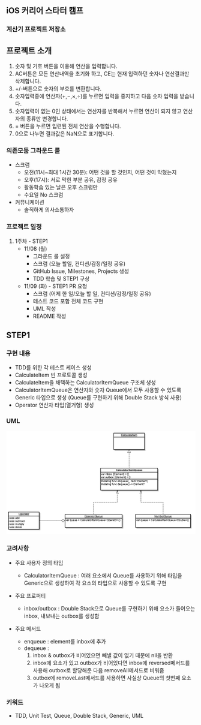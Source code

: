 ## iOS 커리어 스타터 캠프

### 계산기 프로젝트 저장소

## 프로젝트 소개
1. 숫자 및 기호 버튼을 이용해 연산을 입력합니다.
1. AC버튼은 모든 연산내역을 초기화 하고, CE는 현재 입력하던 숫자나 연산결과만 삭제합니다.
1. +/-버튼으로 숫자의 부호를 변환합니다.
1. 숫자입력중에 연산자(+,−,×,÷)를 누르면 입력을 중지하고 다음 숫자 입력을 받습니다.
1. 숫자입력이 없는 0인 상태에서는 연산자를 반복해서 누르면 연산이 되지 않고 연산자의 종류만 변경합니다.
1. = 버튼을 누르면 입련된 전체 연산을 수행합니다.
1. 0으로 나누면 결과값은 NaN으로 표기합니다.

### 의존모둠 그라운드 룰
- 스크럼
  - 오전(11시~최대 1시간 30분): 어떤 것을 할 것인지, 어떤 것이 막혔는지
  - 오후(17시): 서로 막힌 부분 공유, 감정 공유
  - 활동학습 있는 날은 오후 스크럼만
  - 수요일 No 스크럼
- 커뮤니케이션
  - 솔직하게 의사소통하자

### 프로젝트 일정
1) 1주차 - STEP1
    - 11/08 (월)
      - 그라운드 룰 설정
      - 스크럼 (오늘 할일, 컨디션/감정/일정 공유)
      - GitHub Issue, Milestones, Projects 생성
      - TDD 학습 및 STEP1 구상
    - 11/09 (화) - STEP1 PR 요청
      - 스크럼 (어제 한 일/오늘 할 일, 컨디션/감정/일정 공유)
      - 테스트 코드 포함 전체 코드 구현
      - UML 작성
      - README 작성

## STEP1
### 구현 내용
 - TDD를 위한 각 테스트 케이스 생성
 - CalculateItem 빈 프로토콜 생성
 - CalculateItem을 채택하는 CalculatorItemQueue 구조체 생성
 - CalculatorItemQueue은 연산자와 숫자 Queue에서 모두 사용할 수 있도록 Generic 타입으로 생성
  (Queue를 구현하기 위해 Double Stack 방식 사용)
 - Operator 연산자 타입(열거형) 생성

### UML
![](STEP1_UML.png)

### 고려사항
* 주요 사용자 정의 타입
	 - CalculatorItemQueue : 여러 요소에서 Queue를 사용하기 위해 타입을 Generic으로 생성하여 각 요소의 타입으로 사용할 수 있도록 구현
* 주요 프로퍼티
   - inbox/outbox : Double Stack으로 Queue를 구현하기 위해 요소가 들어오는 inbox, 내보내는 outbox를 생성함

* 주요 메서드
   - enqueue : element를 inbox에 추가
   - dequeue :  
      1) inbox & outbox가 비어있으면 빼낼 값이 없기 때문에 nil을 반환
      2) inbox에 요소가 있고 outbox가 비어있다면 inbox에 reversed메서드를 사용해 outbox로 할당해준 다음 removeAll메서드로 비워줌
      3) outbox에 removeLast메서드를 사용하면 사실상 Queue의 첫번째 요소가 나오게 됨
  
### 키워드
   - TDD, Unit Test, Queue, Double Stack, Generic, UML 

